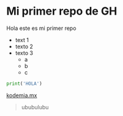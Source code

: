 # Mi primer repo de GH

Hola este es mi primer repo

- text 1
- texto 2
- texto 3
    - a
    - b
    - c

``` python
print('HOLA')
```
[kodemia.mx](https://kodemia.mx)

> ububulubu